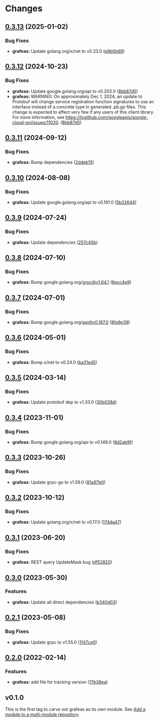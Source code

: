 # Changes

## [0.3.13](https://github.com/googleapis/google-cloud-go/compare/grafeas/v0.3.12...grafeas/v0.3.13) (2025-01-02)


### Bug Fixes

* **grafeas:** Update golang.org/x/net to v0.33.0 ([e9b0b69](https://github.com/googleapis/google-cloud-go/commit/e9b0b69644ea5b276cacff0a707e8a5e87efafc9))

## [0.3.12](https://github.com/googleapis/google-cloud-go/compare/grafeas/v0.3.11...grafeas/v0.3.12) (2024-10-23)


### Bug Fixes

* **grafeas:** Update google.golang.org/api to v0.203.0 ([8bb87d5](https://github.com/googleapis/google-cloud-go/commit/8bb87d56af1cba736e0fe243979723e747e5e11e))
* **grafeas:** WARNING: On approximately Dec 1, 2024, an update to Protobuf will change service registration function signatures to use an interface instead of a concrete type in generated .pb.go files. This change is expected to affect very few if any users of this client library. For more information, see https://togithub.com/googleapis/google-cloud-go/issues/11020. ([8bb87d5](https://github.com/googleapis/google-cloud-go/commit/8bb87d56af1cba736e0fe243979723e747e5e11e))

## [0.3.11](https://github.com/googleapis/google-cloud-go/compare/grafeas/v0.3.10...grafeas/v0.3.11) (2024-09-12)


### Bug Fixes

* **grafeas:** Bump dependencies ([2ddeb15](https://github.com/googleapis/google-cloud-go/commit/2ddeb1544a53188a7592046b98913982f1b0cf04))

## [0.3.10](https://github.com/googleapis/google-cloud-go/compare/grafeas/v0.3.9...grafeas/v0.3.10) (2024-08-08)


### Bug Fixes

* **grafeas:** Update google.golang.org/api to v0.191.0 ([5b32644](https://github.com/googleapis/google-cloud-go/commit/5b32644eb82eb6bd6021f80b4fad471c60fb9d73))

## [0.3.9](https://github.com/googleapis/google-cloud-go/compare/grafeas/v0.3.8...grafeas/v0.3.9) (2024-07-24)


### Bug Fixes

* **grafeas:** Update dependencies ([257c40b](https://github.com/googleapis/google-cloud-go/commit/257c40bd6d7e59730017cf32bda8823d7a232758))

## [0.3.8](https://github.com/googleapis/google-cloud-go/compare/grafeas/v0.3.7...grafeas/v0.3.8) (2024-07-10)


### Bug Fixes

* **grafeas:** Bump google.golang.org/grpc@v1.64.1 ([8ecc4e9](https://github.com/googleapis/google-cloud-go/commit/8ecc4e9622e5bbe9b90384d5848ab816027226c5))

## [0.3.7](https://github.com/googleapis/google-cloud-go/compare/grafeas/v0.3.6...grafeas/v0.3.7) (2024-07-01)


### Bug Fixes

* **grafeas:** Bump google.golang.org/api@v0.187.0 ([8fa9e39](https://github.com/googleapis/google-cloud-go/commit/8fa9e398e512fd8533fd49060371e61b5725a85b))

## [0.3.6](https://github.com/googleapis/google-cloud-go/compare/grafeas/v0.3.5...grafeas/v0.3.6) (2024-05-01)


### Bug Fixes

* **grafeas:** Bump x/net to v0.24.0 ([ba31ed5](https://github.com/googleapis/google-cloud-go/commit/ba31ed5fda2c9664f2e1cf972469295e63deb5b4))

## [0.3.5](https://github.com/googleapis/google-cloud-go/compare/grafeas/v0.3.4...grafeas/v0.3.5) (2024-03-14)


### Bug Fixes

* **grafeas:** Update protobuf dep to v1.33.0 ([30b038d](https://github.com/googleapis/google-cloud-go/commit/30b038d8cac0b8cd5dd4761c87f3f298760dd33a))

## [0.3.4](https://github.com/googleapis/google-cloud-go/compare/grafeas/v0.3.3...grafeas/v0.3.4) (2023-11-01)


### Bug Fixes

* **grafeas:** Bump google.golang.org/api to v0.149.0 ([8d2ab9f](https://github.com/googleapis/google-cloud-go/commit/8d2ab9f320a86c1c0fab90513fc05861561d0880))

## [0.3.3](https://github.com/googleapis/google-cloud-go/compare/grafeas/v0.3.2...grafeas/v0.3.3) (2023-10-26)


### Bug Fixes

* **grafeas:** Update grpc-go to v1.59.0 ([81a97b0](https://github.com/googleapis/google-cloud-go/commit/81a97b06cb28b25432e4ece595c55a9857e960b7))

## [0.3.2](https://github.com/googleapis/google-cloud-go/compare/grafeas/v0.3.1...grafeas/v0.3.2) (2023-10-12)


### Bug Fixes

* **grafeas:** Update golang.org/x/net to v0.17.0 ([174da47](https://github.com/googleapis/google-cloud-go/commit/174da47254fefb12921bbfc65b7829a453af6f5d))

## [0.3.1](https://github.com/googleapis/google-cloud-go/compare/grafeas/v0.3.0...grafeas/v0.3.1) (2023-06-20)


### Bug Fixes

* **grafeas:** REST query UpdateMask bug ([df52820](https://github.com/googleapis/google-cloud-go/commit/df52820b0e7721954809a8aa8700b93c5662dc9b))

## [0.3.0](https://github.com/googleapis/google-cloud-go/compare/grafeas/v0.2.1...grafeas/v0.3.0) (2023-05-30)


### Features

* **grafeas:** Update all direct dependencies ([b340d03](https://github.com/googleapis/google-cloud-go/commit/b340d030f2b52a4ce48846ce63984b28583abde6))

## [0.2.1](https://github.com/googleapis/google-cloud-go/compare/grafeas/v0.2.0...grafeas/v0.2.1) (2023-05-08)


### Bug Fixes

* **grafeas:** Update grpc to v1.55.0 ([1147ce0](https://github.com/googleapis/google-cloud-go/commit/1147ce02a990276ca4f8ab7a1ab65c14da4450ef))

## [0.2.0](https://github.com/googleapis/google-cloud-go/compare/grafeas/v0.1.0...grafeas/v0.2.0) (2022-02-14)


### Features

* **grafeas:** add file for tracking version ([17b36ea](https://github.com/googleapis/google-cloud-go/commit/17b36ead42a96b1a01105122074e65164357519e))

## v0.1.0

This is the first tag to carve out grafeas as its own module. See
[Add a module to a multi-module repository](https://github.com/golang/go/wiki/Modules#is-it-possible-to-add-a-module-to-a-multi-module-repository).
